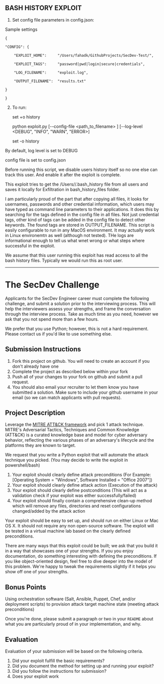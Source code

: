 BASH HISTORY EXPLOIT
--------------------------------------------------------------------
1) Set config file parameters in config.json:

Sample settings

	{

  	"CONFIG": {

    	"EXPLOIT_HOME":     "/Users/fahadk/GithubProjects/SecDev-Test/",

    	"EXPLOIT_TAGS":     "password|pwd|login|secure|credentials",

    	"LOG_FILENAME":     "exploit.log",

    	"OUTPUT_FILENAME":  "results.txt"

  	}

	}

2) To run:

	set +o history

	python exploit.py [--config-file  <path_to_filename> ] [--log-level <DEBUG", "INFO", "WARN", "ERROR>]

	set -o history

By default, log level is set to DEBUG

config file is set to config.json


Before running this script, we disable users history itself so no one else can track this user. And enable it after the exploit is complete.

This exploit tries to get the /Users/<username>/.bash_history file from all users and saves it locally for Exfiltration in bash_history_files folder.

I am particularly proud of the part that after copying all files, it looks for usernames, passwords and other credential information, which users may have typed as command line parameters to their applications. It does this by searching for the tags defined in the config file in all files. Not just credential tags, other kind of tags can be added in the config file to detect other keywords. The found tags are stored in OUTPUT_FILENAME.
This script is easily configurable to run in any MacOS environment. It may actually work in Linux environemtn as well (although not tested). THe logs are informational enough to tell us what wnet wrong or what steps where successful in the exploit.

We assume that this user running this exploit has read access to all the bash history files. Typically we would run this as root user.


-----------------------------------------------------------------------------------------------


# The SecDev Challenge
Applicants for the SecDev Engineer career must complete the following challenge, and submit a solution prior to the interviewing process. This will help the interviewers assess your strengths, and frame the conversation through the interview process. Take as much time as you need, however we ask that you not spend more than a few hours. 

We prefer that you use Python; however, this is not a hard requirement. Please contact us if you'd like to use something else.

## Submission Instructions
1. Fork this project on github. You will need to create an account if you don't already have one
1. Complete the project as described below within your fork
1. Push all of your changes to your fork on github and submit a pull request. 
1. You should also email your recruiter to let them know you have submitted a solution. Make sure to include your github username in your email (so we can match applicants with pull requests).

## Project Description
Leverage the [MITRE ATT&CK framework](https://attack.mitre.org/wiki/Main_Page) and pick 1 attack technique. MITRE's Adversarial Tactics, Techniques and Common Knowledge (ATT&CK) is a curated knowledge base and model for cyber adversary behavior, reflecting the various phases of an adversary's lifecycle and the platforms they are known to target.

We request that you write a Python exploit that will automate the attack technique you picked. (You may decide to write the exploit in powershell/bash)
1. Your exploit should clearly define attack preconditions (For Example: [Operating System = "Windows", Software Installed = "Office 2007"])
2. Your exploit should clearly define attack action (Execution of the attack)
3. Your exploit should clearly define postconditions (This will act as a validation check if your exploit was either successfully/failed)
4. Your exploit should finally contain a comprehensive clean-up method which will remove any files, directories and reset configurations changed/added by the attack action

Your exploit should be easy to set up, and should run on either Linux or Mac OS X. It should not require any non open-source software. The exploit will be tested in a virtual machine lab based on the clearly defined preconditions.

There are many ways that this exploit could be built; we ask that you build it in a way that showcases one of your strengths. If you you enjoy documentation, do something interesting with defining the preconditions. If you like object-oriented design, feel free to dive deeper into the model of this problem. We're happy to tweak the requirements slightly if it helps you show off one of your strengths.

## Bonus Points
Using orchestration software (Salt, Ansible, Puppet, Chef, and/or deployment scripts) to provision attack target machine state (meeting attack preconditions)

Once you're done, please submit a paragraph or two in your `README` about what you are particularly proud of in your implementation, and why.

## Evaluation
Evaluation of your submission will be based on the following criteria. 

1. Did your exploit fulfill the basic requirements?
2. Did you document the method for setting up and running your exploit?
3. Did you follow the instructions for submission?
4. Does your exploit work


